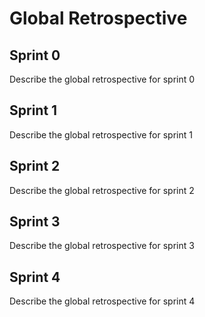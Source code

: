 # Global Retrospective

## Sprint 0

Describe the global retrospective for sprint 0

## Sprint 1

Describe the global retrospective for sprint 1

## Sprint 2

Describe the global retrospective for sprint 2

## Sprint 3

Describe the global retrospective for sprint 3

## Sprint 4

Describe the global retrospective for sprint 4


